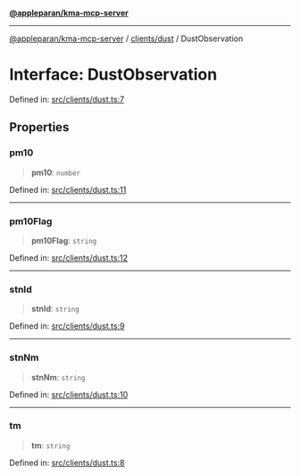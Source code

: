 [**@appleparan/kma-mcp-server**](../../../README.md)

***

[@appleparan/kma-mcp-server](../../../README.md) / [clients/dust](../README.md) / DustObservation

# Interface: DustObservation

Defined in: [src/clients/dust.ts:7](https://github.com/appleparan/kma-mcp/blob/d76825d83b398a574a6e9215caa9b03d62b638c4/typescript/src/clients/dust.ts#L7)

## Properties

### pm10

> **pm10**: `number`

Defined in: [src/clients/dust.ts:11](https://github.com/appleparan/kma-mcp/blob/d76825d83b398a574a6e9215caa9b03d62b638c4/typescript/src/clients/dust.ts#L11)

***

### pm10Flag

> **pm10Flag**: `string`

Defined in: [src/clients/dust.ts:12](https://github.com/appleparan/kma-mcp/blob/d76825d83b398a574a6e9215caa9b03d62b638c4/typescript/src/clients/dust.ts#L12)

***

### stnId

> **stnId**: `string`

Defined in: [src/clients/dust.ts:9](https://github.com/appleparan/kma-mcp/blob/d76825d83b398a574a6e9215caa9b03d62b638c4/typescript/src/clients/dust.ts#L9)

***

### stnNm

> **stnNm**: `string`

Defined in: [src/clients/dust.ts:10](https://github.com/appleparan/kma-mcp/blob/d76825d83b398a574a6e9215caa9b03d62b638c4/typescript/src/clients/dust.ts#L10)

***

### tm

> **tm**: `string`

Defined in: [src/clients/dust.ts:8](https://github.com/appleparan/kma-mcp/blob/d76825d83b398a574a6e9215caa9b03d62b638c4/typescript/src/clients/dust.ts#L8)
